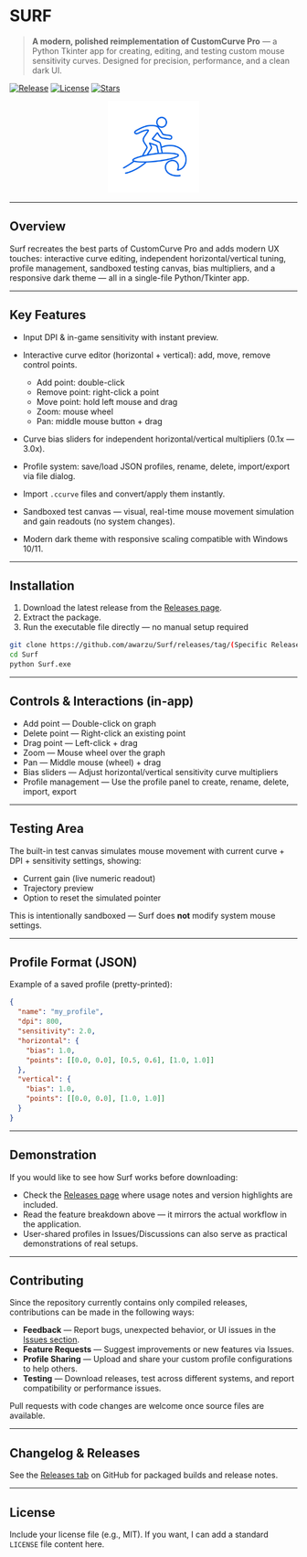 # SURF

> **A modern, polished reimplementation of CustomCurve Pro** — a Python Tkinter app for creating, editing, and testing custom mouse sensitivity curves. Designed for precision, performance, and a clean dark UI.

[![Release](https://img.shields.io/github/v/release/awarzu/Surf)](https://github.com/awarzu/Surf/releases)
[![License](https://img.shields.io/github/license/awarzu/Surf)](https://github.com/awarzu/Surf/blob/main/LICENSE)
[![Stars](https://img.shields.io/github/stars/awarzu/Surf?style=social)](https://github.com/awarzu/Surf/stargazers)

<p align="center">
  <img src="https://raw.githubusercontent.com/awarzu/Surf/main/icon.png" alt="Surf icon" width="160"/>
</p>

---

## Overview

Surf recreates the best parts of CustomCurve Pro and adds modern UX touches: interactive curve editing, independent horizontal/vertical tuning, profile management, sandboxed testing canvas, bias multipliers, and a responsive dark theme — all in a single-file Python/Tkinter app.

---

## Key Features

* Input DPI & in-game sensitivity with instant preview.
* Interactive curve editor (horizontal + vertical): add, move, remove control points.

  * Add point: double-click
  * Remove point: right-click a point
  * Move point: hold left mouse and drag
  * Zoom: mouse wheel
  * Pan: middle mouse button + drag
* Curve bias sliders for independent horizontal/vertical multipliers (0.1x — 3.0x).
* Profile system: save/load JSON profiles, rename, delete, import/export via file dialog.
* Import `.ccurve` files and convert/apply them instantly.
* Sandboxed test canvas — visual, real-time mouse movement simulation and gain readouts (no system changes).
* Modern dark theme with responsive scaling compatible with Windows 10/11.

---

## Installation

1. Download the latest release from the [Releases page](https://github.com/awarzu/Surf/releases).
2. Extract the package.
3. Run the executable file directly — no manual setup required

```bash
git clone https://github.com/awarzu/Surf/releases/tag/(Specific Release)
cd Surf
python Surf.exe
```

---

## Controls & Interactions (in-app)

* Add point — Double-click on graph
* Delete point — Right-click an existing point
* Drag point — Left-click + drag
* Zoom — Mouse wheel over the graph
* Pan — Middle mouse (wheel) + drag
* Bias sliders — Adjust horizontal/vertical sensitivity curve multipliers
* Profile management — Use the profile panel to create, rename, delete, import, export

---

## Testing Area

The built-in test canvas simulates mouse movement with current curve + DPI + sensitivity settings, showing:

* Current gain (live numeric readout)
* Trajectory preview
* Option to reset the simulated pointer

This is intentionally sandboxed — Surf does **not** modify system mouse settings.

---

## Profile Format (JSON)

Example of a saved profile (pretty-printed):

```json
{
  "name": "my_profile",
  "dpi": 800,
  "sensitivity": 2.0,
  "horizontal": {
    "bias": 1.0,
    "points": [[0.0, 0.0], [0.5, 0.6], [1.0, 1.0]]
  },
  "vertical": {
    "bias": 1.0,
    "points": [[0.0, 0.0], [1.0, 1.0]]
  }
}
```

---

## Demonstration

If you would like to see how Surf works before downloading:

* Check the [Releases page](https://github.com/awarzu/Surf/releases) where usage notes and version highlights are included.
* Read the feature breakdown above — it mirrors the actual workflow in the application.
* User-shared profiles in Issues/Discussions can also serve as practical demonstrations of real setups.

---

## Contributing

Since the repository currently contains only compiled releases, contributions can be made in the following ways:

* **Feedback** — Report bugs, unexpected behavior, or UI issues in the [Issues section](https://github.com/awarzu/Surf/issues).
* **Feature Requests** — Suggest improvements or new features via Issues.
* **Profile Sharing** — Upload and share your custom profile configurations to help others.
* **Testing** — Download releases, test across different systems, and report compatibility or performance issues.

Pull requests with code changes are welcome once source files are available.

---

## Changelog & Releases

See the [Releases tab](https://github.com/awarzu/Surf/releases) on GitHub for packaged builds and release notes.

---

## License

Include your license file (e.g., MIT). If you want, I can add a standard `LICENSE` file content here.
